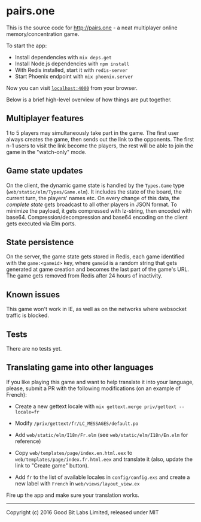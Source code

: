 # pairs.one

This is the source code for http://pairs.one - a neat multiplayer online memory/concentration game.

To start the app:

  * Install dependencies with `mix deps.get`
  * Install Node.js dependencies with `npm install`
  * With Redis installed, start it with `redis-server`
  * Start Phoenix endpoint with `mix phoenix.server`

Now you can visit [`localhost:4000`](http://localhost:4000) from your browser.

Below is a brief high-level overview of how things are put together.

## Multiplayer features

1 to 5 players may simultaneously take part in the game. The first user always creates the game, then sends out the link
to the opponents. The first n-1 users to visit the link become the players, the rest will be able to join the game in
the "watch-only" mode.

## Game state updates

On the client, the dynamic game state is handled by the `Types.Game` type (`web/static/elm/Types/Game.elm`). It
includes the state of the board, the current turn, the players' names etc. On every change of this data, the _complete
state_ gets broadcast to all other players in JSON format. To minimize the payload, it gets compressed with lz-string,
then encoded with base64. Compression/decompression and base64 encoding on the client gets executed via Elm ports.

## State persistence

On the server, the game state gets stored in Redis, each game identified with the `game:<gameid>` key, where `gameid` is a random string
that gets generated at game creation and becomes the last part of the game's URL. The game gets removed from Redis after
24 hours of inactivity.

## Known issues

This game won't work in IE, as well as on the networks where websocket traffic is blocked.

## Tests

There are no tests yet.

## Translating game into other languages

If you like playing this game and want to help translate it into your language, please, submit a PR with the following modifications (on an example of French):

* Create a new gettext locale with `mix gettext.merge priv/gettext --locale=fr`

* Modify `/priv/gettext/fr/LC_MESSAGES/default.po`

* Add `web/static/elm/I18n/Fr.elm` (see `web/static/elm/I18n/En.elm` for reference)

* Copy `web/templates/page/index.en.html.eex` to `web/templates/page/index.fr.html.eex` and translate it (also, update
    the link to "Create game" button).

* Add `fr` to the list of available locales in `config/config.exs` and create a new label with `French` in `web/views/layout_view.ex`

Fire up the app and make sure your translation works.

---
Copyright (c) 2016 Good Bit Labs Limited, released under MIT
